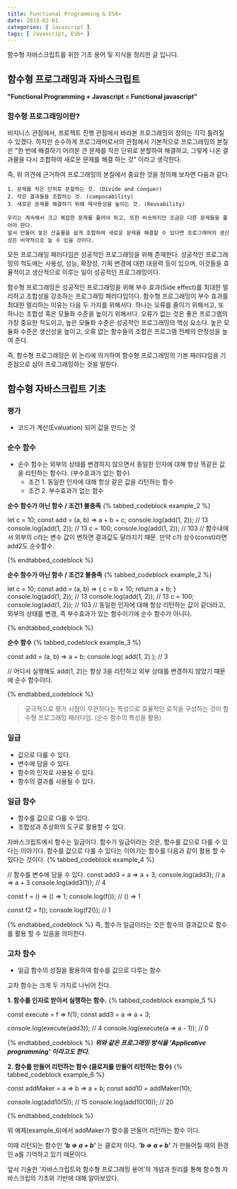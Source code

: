 ```yaml
---
title: Functional Programming & ES6+
date: 2019-02-01
categories: [ Javascript ]
tags: [ Javascript, ES6+ ]
---
```


함수형 자바스크립트를 위한 기초 용어 및 지식을 정리한 글 입니다. 

<!-- more -->

## 함수형 프로그래밍과 자바스크립트

**"Functional Programming + Javascript = Functional javascript"**

### 함수형 프로그래밍이란?

비지니스 관점에서, 프로젝트 진행 관점에서 바라본 프로그래밍의 정의는 각각 틀려질 수 있겠다. 하지만 순수하게 프로그래머로서의 관점에서 기본적으로 프로그래밍의 본질은 "한 번에 해결하기 어려운 큰 문제를 작은 단위로 분할하여 해결하고, 그렇게 나온 결과물을 다시 조합하여 새로운 문제를 해결 하는 것" 이라고 생각한다.

즉, 위 의견에 근거하여 프로그래밍의 본질에서 중요한 것을 정의해 보자면 다음과 같다.
```
1. 문제를 작은 단위로 분할하는 것. (Divide and conquer)
2. 작은 결과들을 조합하는 것. (composability)
3. 새로운 문제를 해결하기 위해 재사용성을 높이는 것. (Reusability)

우리는 계속해서 크고 복잡한 문제를 풀어야 하고, 또한 비슷하지만 조금은 다른 문제들을 풀어야 한다. 
앞서 만들어 놓은 산출물을 쉽게 조합하여 새로운 문제를 해결할 수 있다면 프로그래머의 생산성은 비약적으로 늘 수 있을 것이다.
```

모든 프로그래밍 패러다임은 성공적인 프로그래밍을 위해 존재한다. 성공적인 프로그래밍의 척도에는 사용성, 성능, 확장성, 기획 변경에 대한 대응력 등이 있으며, 이것들을 효율적이고 생산적으로 이루는 일이 성공적인 프로그래밍이다.

함수형 프로그래밍은 성공적인 프로그래밍을 위해 부수 효과(Side effect)를 최대한 멀리하고 조합성을 강조하는 프로그래밍 패러다임이다. 함수형 프로그래밍이 부수 효과를 최대한 멀리하는 이유는 다음 두 가지를 위해서다. 하나는 오류를 줄이기 위해서고, 또 하나는 조합성 혹은 모듈화 수준을 높이기 위해서다. 오류가 없는 것은 좋은 프로그램의 가장 중요한 척도이고, 높은 모듈화 수준은 성공적인 프로그래밍의 핵심 요소다. 높은 모듈화 수준은 생산성을 높이고, 오류 없는 함수들의 조합은 프로그램 전체의 안정성을 높여 준다.

즉, 함수형 프로그래밍은 위 논리에 의거하여 함수형 프로그래밍의 기본 패러다임을 기준점으로 삼아 프로그래밍하는 것을 말한다.

## 함수형 자바스크립트 기초 

### 평가
- 코드가 계산(Evaluation) 되어 값을 만드는 것

### 순수 함수
- 순수 함수는 외부의 상태를 변경하지 않으면서 동일한 인자에 대해 항상 똑같은 값을 리턴하는 함수다. (부수효과가 없는 함수)
  - 조건 1. 동일한 인자에 대해 항상 같은 값을 리턴하는 함수
  - 조건 2. 부수효과가 없는 함수

**순수 함수가 아닌 함수 / 조건1 불충족**
{% tabbed_codeblock example_2 %}
<!-- tab js -->
let c = 10;
const add = (a, b) => a + b + c;
console.log(add(1, 2)); // 13
console.log(add(1, 2)); // 13
c = 100;
console.log(add(1, 2)); // 103
// 함수내에서 외부의 c라는 변수 값이 변하면 결과값도 달라지기 때문. 만약 c가 상수(const)라면 add2도 순수함수.
<!-- endtab -->
{% endtabbed_codeblock %}

**순수 함수가 아닌 함수 / 조건2 불충족**
{% tabbed_codeblock example_2 %}
<!-- tab js -->
let c = 10;
const add = (a, b) => {
    c = b + 10;
    return a + b;
}
console.log(add(1, 2)); // 13
console.log(add(1, 2)); // 13
c = 100;
console.log(add(1, 2)); // 103
// 동일한 인자에 대해 항상 리턴하는 값이 같더라고, 외부의 상태를 변경, 즉 부수효과가 있는 함수이기에 순수 함수가 아니다.
<!-- endtab -->
{% endtabbed_codeblock %}

**순수 함수**
{% tabbed_codeblock example_3 %}
<!-- tab js -->
const add = (a, b) => a + b;
console.log( add(1, 2) ); // 3

// 어디서 실행해도 add(1, 2)는 항상 3을 리턴하고 외부 상태를 변경하지 않았기 때문에 순수 함수이다.
<!-- endtab -->
{% endtabbed_codeblock %}

> 궁극적으로 평가 시점이 무관하다는 특성으로 효율적인 로직을 구성하는 것이 함수형 프로그래밍 패러다임. (순수 함수의 특성을 활용)

### 일급
- 값으로 다룰 수 있다.
- 변수에 담을 수 있다.
- 함수의 인자로 사용될 수 있다.
- 함수의 결과롤 사용될 수 있다.

### 일급 함수
- 함수를 값으로 다룰 수 있다.
- 조합성과 추상화의 도구로 활용할 수 있다.

자바스크립트에서 함수는 일급이다. 함수가 일급이라는 것은, 함수를 값으로 다룰 수 있다는 이야기다.
함수를 값으로 다룰 수 있다는 이야기는 함수를 다음과 같이 활용 할 수 있다는 것이다.
{% tabbed_codeblock example_4 %}
<!-- tab js -->
// 함수를 변수에 담을 수 있다.
const add3 = a => a + 3;
console.log(add3); // a => a + 3
console.log(add3(1)); // 4

const f = () => () => 1;
console.log(f()); // () => 1

const f2 = f();
console.log(f2()); // 1
<!-- endtab -->
{% endtabbed_codeblock %}
즉, 함수가 일급이라는 것은 함수의 결과값으로 함수를 활용 할 수 있음을 의미한다.

### 고차 함수
- 일급 함수의 성질을 활용하여 함수를 값으로 다루는 함수  

고차 함수는 크게 두 가지로 나뉘어 진다.  

**1. 함수를 인자로 받아서 실행하는 함수.**
{% tabbed_codeblock example_5 %}
<!-- tab js -->
const execute = f => f(1);
const add3 = a => a + 3;

console.log(execute(add3)); // 4
console.log(execute(a => a - 1)); // 0
<!-- endtab -->
{% endtabbed_codeblock %}
***위와 같은 프로그래밍 방식을 'Applicative programming' 이라고도 한다.***  

**2. 함수를 만들어 리턴하는 함수 (클로저를 만들어 리턴하는 함수)**
{% tabbed_codeblock example_6 %}
<!-- tab js -->
const addMaker = a => b => a + b;
const add10 = addMaker(10);

console.log(add10(5)); // 15
console.log(add10(10)); // 20
<!-- endtab -->
{% endtabbed_codeblock %}  

위 예제(example_6)에서 addMaker가 함수를 만들어 리턴하는 함수 이다.  

이때 리턴되는 함수인 ***'b => a + b'*** 는 클로저 이다. ***'b => a + b'*** 가 만들어질 때의 환경인 a를 기억하고 있기 때문이다.  

앞서 기술한 '자바스크립트와 함수형 프로그래밍 용어'의 개념과 원리를 통해 함수형 자바스크립의 기초와 기반에 대해 알아보았다.
